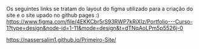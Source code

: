 Os seguintes links se tratam do layout do figma utilizado para a criação do site e o site upado no github pages :)
https://www.figma.com/file/4EKKCbr5rS93RWP7kRjXIz/Portfolio---Curso-1?type=design&node-id=1-11&mode=design&t=dTNqAoLPm5p5526j-0

https://nassersalim1.github.io/Primeiro-Site/
